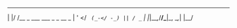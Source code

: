  _  __                       
| |/ /__ _ ___ ___ _  _ __ _ 
| ' </ _` (_-</ -_) || / _` |
|_|\_\__,_/__/\___|\_, \__,_|
                   |__/      
